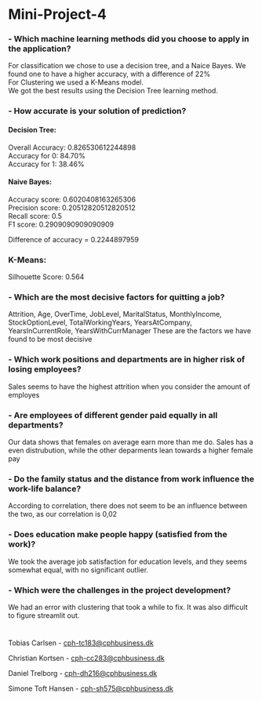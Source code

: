 # Mini-Project-4

### - Which machine learning methods did you choose to apply in the application?
For classification we chose to use a decision tree, and a Naice Bayes. We found one to have a higher accuracy, with a difference of 22%\
For Clustering we used a K-Means model.\
We got the best results using the Decision Tree learning method. 

### - How accurate is your solution of prediction?

#### Decision Tree:
Overall Accuracy: 0.826530612244898\
Accuracy for 0: 84.70%\
Accuracy for 1: 38.46%

#### Naive Bayes: 
Accuracy score:  0.6020408163265306\
Precision score:  0.20512820512820512\
Recall score:  0.5\
F1 score:  0.2909090909090909

Difference of accuracy = 0.2244897959

### K-Means:
Silhouette Score: 0.564

### - Which are the most decisive factors for quitting a job?
Attrition, Age, OverTime, JobLevel, MaritalStatus,	MonthlyIncome,	StockOptionLevel,	TotalWorkingYears,	YearsAtCompany,	YearsInCurrentRole,	YearsWithCurrManager
These are the factors we have found to be most decisive

### - Which work positions and departments are in higher risk of losing employees?
Sales seems to have the highest attrition when you consider the amount of employes

### - Are employees of different gender paid equally in all departments?
Our data shows that females on average earn more than me do. 
Sales has a even distrubution, while the other deparments lean towards a higher female pay

### - Do the family status and the distance from work influence the work-life balance?
According to correlation, there does not seem to be an influence between the two, as our correlation is 0,02

### - Does education make people happy (satisfied from the work)?
We took the average job satisfaction for education levels, and they seems somewhat equal, with no significant outlier. 

### - Which were the challenges in the project development?
We had an error with clustering that took a while to fix. It was also difficult to figure streamlit out. 

#

Tobias Carlsen - cph-tc183@cphbusiness.dk

Christian Kortsen - cph-cc283@cphbusiness.dk

Daniel Trelborg - cph-dh216@cphbusiness.dk

Simone Toft Hansen - cph-sh575@cphbusiness.dk
